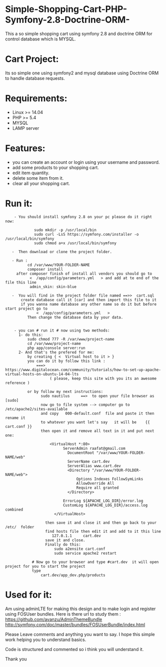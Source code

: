 # Simple-Shopping-Cart-PHP-Symfony-2.8-Doctrine-ORM-
This a so simple shopping cart using symfony 2.8 and doctrine ORM for control database which is MYSQL.

# Cart Project:

Its so simple one using symfony2 and mysql database using Doctrine ORM to handle database requests.

# Requirements:
  - Linux >= 14.04
  - PHP  >= 5.4
  - MYSQL
  - LAMP server
  

# Features: 

  - you can create an account or login using your username and password.
  - add some products to your shopping cart.
  - edit item quantity.
  - delete some item from it.
  - clear all your shopping cart.

# Run it:

        - You should install symfony 2.8 on your pc please do it right now:
                
                 sudo mkdir -p /usr/local/bin
                 sudo curl -LsS https://symfony.com/installer -o /usr/local/bin/symfony
                 sudo chmod a+x /usr/local/bin/symfony
        
       -  Then download or clone the project folder.
       
       - Run :
              cd /var/www/YOUR-FOLDER-NAME
              composer install
         after composer finish of install all vendors you should go to 
               <  /app/config/parameters.yml   > and add at te end of the file this line
               admin_skin: skin-blue
       
       -  You will find in the project folder file named ==>>  cart.sql
           create database call it [car] and then import this file to it
           if you wanna name database any other name so do it but before start project go to
                  <  /app/config/parameters.yml   >
              Then change the database data by your data.
           
           
        - you can # run it # now using two methods:
          1- do this:
              sudo chmod 777 -R /var/www/project-name
              cd /var/www/project-name
              php app/console server:run
          2- And that's the prefered for me:
              by creating { <  Virtual host to it > }
              you can do it by follow this link :
                  ===>  https://www.digitalocean.com/community/tutorials/how-to-set-up-apache-virtual-hosts-on-ubuntu-14-04-lts
                        ( please, keep this site with you its an awesome reference )
              
              or by follow my next instructions:
                    sudo nautilus     ==>  to open your file browser as  [sudo] 
                    now go to file system --> computer go to /etc/apache2/sites-available
                    and copy   000-default.conf  file and paste it then rename it 
                    to whatever you want let's say   it will be    {{  cart.conf }}
                    then open it and remove all text in it and put next one:
                    
                        <VirtualHost *:80>
                              ServerAdmin raafat@gmail.com
                                DocumentRoot "/var/www/YOUR-FOLDER-NAME/web"
                                ServerName cart.dev
                                ServerAlias www.cart.dev
                                <Directory "/var/www/YOUR-FOLDER-NAME/web">
                                    Options Indexes FollowSymLinks
                                    AllowOverride All
                                    Require all granted  
                                </Directory>

                              ErrorLog ${APACHE_LOG_DIR}/error.log
                              CustomLog ${APACHE_LOG_DIR}/access.log combined
                          </VirtualHost>
                      
                      then save it and close it and then go back to your   /etc/  folder
                      find hosts file then edit it and add to it this line
                         127.0.1.1     cart.dev
                      save it and close.
                      Finally do this:
                          sudo a2ensite cart.conf
                          sudo service apache2 restart
                      
                # Now go to your browser and type #cart.dev  it will open project for you to start the project 
                type
                    cart.dev/app_dev.php/products

# Used for it:

Am using adminLTE for making this design and to make login and register using FOSUser bundles.
Here is there url to study them :
      https://github.com/avanzu/AdminThemeBundle
      http://symfony.com/doc/master/bundles/FOSUserBundle/index.html
      
Please Leave comments and anything you want to say. 
I hope this simple work helping you to understand basics.

Code is structured and commented so i think you will understand it.

Thank you
              
